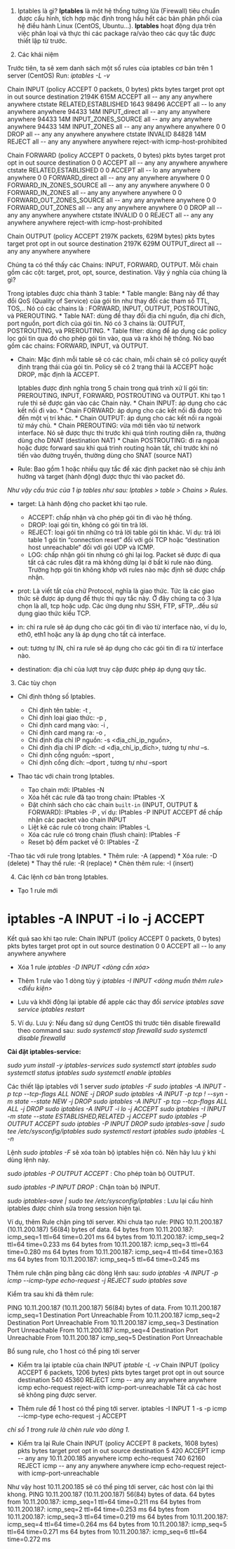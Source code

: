 1. Iptables là gì?
**Iptables** là một hệ thống tường lửa (Firewall) tiêu chuẩn được cấu hình, tích hợp mặc định trong hầu hết các bản phân phối của hệ điều hành Linux (CentOS, Ubuntu…). **Iptables** hoạt động dựa trên việc phân loại và thực thi các package ra/vào theo các quy tắc được thiết lập từ trước.

2. Các khái niệm

Trước tiên, ta sẽ xem danh sách một số rules của iptables cơ bản trên 1 server (CentOS)
Run: *iptables -L -v*

Chain INPUT (policy ACCEPT 0 packets, 0 bytes)
 pkts bytes target     prot opt in     out     source               destination
2194K  615M ACCEPT     all  --  any    any     anywhere             anywhere             ctstate RELATED,ESTABLISHED
 1643 98496 ACCEPT     all  --  lo     any     anywhere             anywhere
94433   14M INPUT_direct  all  --  any    any     anywhere             anywhere
94433   14M INPUT_ZONES_SOURCE  all  --  any    any     anywhere             anywhere
94433   14M INPUT_ZONES  all  --  any    any     anywhere             anywhere
    0     0 DROP       all  --  any    any     anywhere             anywhere             ctstate INVALID
84828   14M REJECT     all  --  any    any     anywhere             anywhere             reject-with icmp-host-prohibited

Chain FORWARD (policy ACCEPT 0 packets, 0 bytes)
 pkts bytes target     prot opt in     out     source               destination
    0     0 ACCEPT     all  --  any    any     anywhere             anywhere             ctstate RELATED,ESTABLISHED
    0     0 ACCEPT     all  --  lo     any     anywhere             anywhere
    0     0 FORWARD_direct  all  --  any    any     anywhere             anywhere
    0     0 FORWARD_IN_ZONES_SOURCE  all  --  any    any     anywhere             anywhere
    0     0 FORWARD_IN_ZONES  all  --  any    any     anywhere             anywhere
    0     0 FORWARD_OUT_ZONES_SOURCE  all  --  any    any     anywhere             anywhere
    0     0 FORWARD_OUT_ZONES  all  --  any    any     anywhere             anywhere
    0     0 DROP       all  --  any    any     anywhere             anywhere             ctstate INVALID
    0     0 REJECT     all  --  any    any     anywhere             anywhere             reject-with icmp-host-prohibited

Chain OUTPUT (policy ACCEPT 2197K packets, 629M bytes)
 pkts bytes target     prot opt in     out     source               destination
2197K  629M OUTPUT_direct  all  --  any    any     anywhere             anywhere


Chúng ta có thể thấy các Chains: INPUT, FORWARD, OUTPUT. Mỗi chain gồm các cột: target, prot, opt, source, destination. Vậy ý nghĩa của chúng là gì?

Trong iptables được chia thành 3 table:
	* Table mangle: Bảng này để thay đổi QoS (Quality of Service) của gói tin như thay đổi các tham số TTL, TOS,.. Nó có các chains là : FORWARD, INPUT, OUTPUT, POSTROUTING, và PREROUTING.
	* Table NAT: dùng để thay đổi địa chỉ nguồn, địa chỉ đích, port nguồn, port đích của gói tin. Nó có 3 chains là: OUTPUT, POSTROUTING, và PREROUTING.
	* Table filter: dùng để áp dụng các policy lọc gói tin qua đó cho phép gói tin vào, qua và ra khỏi hệ thống. Nó bao gồm các chains: FORWARD, INPUT, và OUTPUT.

- Chain: Mặc định mỗi table sẽ có các chain, mỗi chain sẽ có policy quyết định trạng thái của gói tin. Policy sẽ có 2 trạng thái là ACCEPT hoặc DROP, mặc định là ACCEPT.

	Iptables được định nghĩa trong 5 chain trong quá trình xử lí gói tin: PREROUTING, INPUT, FORWARD, POSTROUTING và OUTPUT. Khi tạo 1 rule thì sẽ được gán vào các Chain này.
		* Chain INPUT: áp dụng cho các kết nối đi vào.
		* Chain FORWARD: áp dụng cho các kết nối đã được trỏ đến một vị trí khác.
		* Chain OUTPUT: áp dụng cho các kết nối ra ngoài từ máy chủ.
		* Chain PREROUTING: vừa mới tiến vào từ network interface. Nó sẽ được thực thi trước khi quá trình routing diễn ra, thường dùng cho DNAT (destination NAT)
		* Chain POSTROUTING: đi ra ngoài hoặc được forward sau khi quá trình routing hoàn tất, chỉ trước khi nó tiến vào đường truyền, thường dùng cho SNAT (source NAT)

- Rule: Bao gồm 1 hoặc nhiều quy tắc để xác định packet nào sẽ chịu ảnh hưởng và target (hành động) được thực thi vào packet đó.

*Như vậy cấu trúc của 1 ip tables như sau: Iptables > table > Chains > Rules.*

- target: Là hành động cho packet khi tạo rule. 
	* ACCEPT: chấp nhận và cho phép gói tin đi vào hệ thống.
	* DROP: loại gói tin, không có gói tin trả lời.
	* REJECT: loại gói tin những có trả lời table gói tin khác. Ví dụ: trả lời table 1 gói tin “connection reset” đối với gói TCP hoặc “destination host unreachable” đối với gói UDP và ICMP.
	* LOG: chấp nhận gói tin nhưng có ghi lại log.
	Packet sẽ được đi qua tất cả các rules đặt ra mà không dừng lại ở bất kì rule nào đúng. Trường hợp gói tin không khớp với rules nào mặc định sẽ được chấp nhận.

- prot: Là viết tắt của chữ Protocol, nghĩa là giao thức. Tức là các giao thức sẽ được áp dụng để thực thi quy tắc này. Ở đây chúng ta có 3 lựa chọn là all, tcp hoặc udp. Các ứng dụng như SSH, FTP, sFTP,..đều sử dụng giao thức kiểu TCP.
- in: chỉ ra rule sẽ áp dụng cho các gói tin đi vào từ interface nào, ví dụ lo, eth0, eth1 hoặc any là áp dụng cho tất cả interface.
- out: tương tự  IN, chỉ ra rule sẽ áp dụng cho các gói tin đi ra từ interface nào.
- destination: địa chỉ của lượt truy cập được phép áp dụng quy tắc. 

3. Các tùy chọn
- Chỉ định thông số Iptables.
	* Chỉ định tên table: -t ,
	* Chỉ định loại giao thức: -p ,
	* Chỉ định card mạng vào: -i ,
	* Chỉ định card mạng ra: -o ,
	* Chỉ định địa chỉ IP nguồn: -s <địa_chỉ_ip_nguồn>,
	* Chỉ định địa chỉ IP đích: -d <địa_chỉ_ip_đích>, tương tự như –s.
	* Chỉ định cổng nguồn: –sport ,
	* Chỉ định cổng đích: –dport , tương tự như –sport

- Thao tác với chain trong Iptables.
	* Tạo chain mới: IPtables -N
	* Xóa hết các rule đã tạo trong chain: IPtables -X
	* Đặt chính sách cho các chain `built-in` (INPUT, OUTPUT & FORWARD): IPtables -P , ví dụ: IPtables -P INPUT ACCEPT để chấp nhận các packet vào chain INPUT
	* Liệt kê các rule có trong chain: IPtables -L
	* Xóa các rule có trong chain (flush chain): IPtables -F
	* Reset bộ đếm packet về 0: IPtables -Z

-Thao tác với rule trong Iptables.
	* Thêm rule: -A (append)
	* Xóa rule: -D (delete)
	* Thay thế rule: -R (replace)
	* Chèn thêm rule: -I (insert)

4. Các lệnh cơ bản trong Iptables.
- Tạo 1 rule mới
# iptables -A INPUT -i lo -j ACCEPT

Kết quả sao khi tạo rule:
Chain INPUT (policy ACCEPT 0 packets, 0 bytes)
 pkts bytes target     prot opt in     out     source               destination
    0     0 ACCEPT     all  --  lo     any     anywhere             anywhere

 - Xóa 1 rule
 *iptables -D INPUT <dòng cần xóa>*

 - Thêm 1 rule vào 1 dòng tùy ý
 *iptables -I INPUT <dòng muốn thêm rule> <điều kiện>*

- Lưu và khởi động lại iptable để apple các thay đổi
*service iptables save*
*service iptables restart*

5. Ví dụ.
Lưu ý: Nếu đang sử dụng CentOS thì trước tiên disable firewalld theo command sau:
*sudo systemctl stop firewalld*
*sudo systemctl disable firewalld*

**Cài đặt iptables-service:**

*sudo yum install -y iptables-services
sudo systemctl start iptables
sudo systemctl status iptables
sudo systemctl enable iptables*

Các thiết lập iptables với 1 server
*sudo iptables -F
sudo iptables -A INPUT -p tcp --tcp-flags ALL NONE -j DROP
sudo iptables -A INPUT -p tcp ! --syn -m state --state NEW -j DROP
sudo iptables -A INPUT -p tcp --tcp-flags ALL ALL -j DROP
sudo iptables -A INPUT -i lo -j ACCEPT
sudo iptables -I INPUT -m state --state ESTABLISHED,RELATED -j ACCEPT
sudo iptables -P OUTPUT ACCEPT
sudo iptables -P INPUT DROP
sudo iptables-save | sudo tee /etc/sysconfig/iptables
sudo systemctl restart iptables
sudo iptables -L -n*

Lệnh *sudo iptables -F* sẽ xóa toàn bộ iptables hiện có. Nên hãy lưu ý khi dùng lệnh này.

*sudo iptables -P OUTPUT ACCEPT* : Cho phép toàn bộ OUTPUT.

*sudo iptables -P INPUT DROP* : Chặn toàn bộ INPUT.

*sudo iptables-save | sudo tee /etc/sysconfig/iptables* : Lưu lại cấu hình iptables được chỉnh sửa trong session hiện tại.

Ví dụ, thêm Rule chặn ping tới server.
Khi chưa tạo rule:
PING 10.11.200.187 (10.11.200.187) 56(84) bytes of data.
64 bytes from 10.11.200.187: icmp_seq=1 ttl=64 time=0.201 ms
64 bytes from 10.11.200.187: icmp_seq=2 ttl=64 time=0.233 ms
64 bytes from 10.11.200.187: icmp_seq=3 ttl=64 time=0.280 ms
64 bytes from 10.11.200.187: icmp_seq=4 ttl=64 time=0.163 ms
64 bytes from 10.11.200.187: icmp_seq=5 ttl=64 time=0.245 ms

Thêm rule chặn ping bằng các dòng lệnh sau:
*sudo iptables -A INPUT -p icmp --icmp-type echo-request -j REJECT
sudo iptables save*

Kiểm tra sau khi đã thêm rule:

PING 10.11.200.187 (10.11.200.187) 56(84) bytes of data.
From 10.11.200.187 icmp_seq=1 Destination Port Unreachable
From 10.11.200.187 icmp_seq=2 Destination Port Unreachable
From 10.11.200.187 icmp_seq=3 Destination Port Unreachable
From 10.11.200.187 icmp_seq=4 Destination Port Unreachable
From 10.11.200.187 icmp_seq=5 Destination Port Unreachable

Bổ sung rule, cho 1 host có thể ping tới server
- Kiểm tra lại iptable của chain INPUT
*iptable -L -v*
Chain INPUT (policy ACCEPT 6 packets, 1206 bytes)
 pkts bytes target     prot opt in     out     source               destination
  540 45360 REJECT     icmp --  any    any     anywhere             anywhere             icmp echo-request reject-with icmp-port-unreachable
Tất cả các host sẽ không ping được server.

- Thêm rule để 1 host có thể ping tới server.
iptables -I INPUT 1 -s <host> -p icmp --icmp-type echo-request -j ACCEPT

*chỉ số 1 trong rule là chèn rule vào dòng 1.*

- Kiểm tra lại Rule
Chain INPUT (policy ACCEPT 8 packets, 1608 bytes)
 pkts bytes target     prot opt in     out     source               destination
    5   420 ACCEPT     icmp --  any    any     10.11.200.185        anywhere             icmp echo-request
  740 62160 REJECT     icmp --  any    any     anywhere             anywhere             icmp echo-request reject-with icmp-port-unreachable

Như vậy host 10.11.200.185 sẽ có thể ping tới server, các host còn lại thì khong.
PING 10.11.200.187 (10.11.200.187) 56(84) bytes of data.
64 bytes from 10.11.200.187: icmp_seq=1 ttl=64 time=0.211 ms
64 bytes from 10.11.200.187: icmp_seq=2 ttl=64 time=0.253 ms
64 bytes from 10.11.200.187: icmp_seq=3 ttl=64 time=0.219 ms
64 bytes from 10.11.200.187: icmp_seq=4 ttl=64 time=0.264 ms
64 bytes from 10.11.200.187: icmp_seq=5 ttl=64 time=0.271 ms
64 bytes from 10.11.200.187: icmp_seq=6 ttl=64 time=0.272 ms


